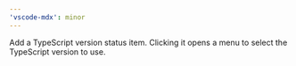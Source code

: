 ```yaml
---
'vscode-mdx': minor
---
```


Add a TypeScript version status item.
Clicking it opens a menu to select the TypeScript version to use.
